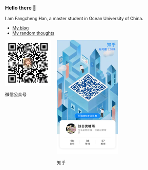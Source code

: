 ### Hello there 👋 

I am Fangcheng Han, a master student in Ocean University of China.

+ [My blog](http://rainy.works/)
+ [My random thoughts](http://rainyhfc.tech/)

<div style="display: flex; gap: 20px;">
    <div>
        <img src="weixin.jpg" alt="Buy Me A Coffee" width="150">
        <p>微信公众号</p>
    </div>
    <div>
        <img src="zhihu.png" alt="Placeholder" width="200">
        <p>知乎</p>
    </div>
</div>
